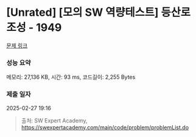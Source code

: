 # [Unrated] [모의 SW 역량테스트] 등산로 조성 - 1949 

[문제 링크](https://swexpertacademy.com/main/code/problem/problemDetail.do?contestProbId=AV5PoOKKAPIDFAUq) 

### 성능 요약

메모리: 27,136 KB, 시간: 93 ms, 코드길이: 2,255 Bytes

### 제출 일자

2025-02-27 19:16



> 출처: SW Expert Academy, https://swexpertacademy.com/main/code/problem/problemList.do
